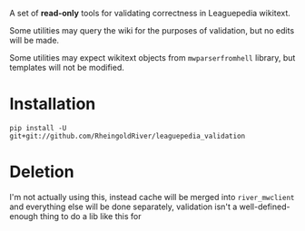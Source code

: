 A set of **read-only** tools for validating correctness in Leaguepedia wikitext.

Some utilities may query the wiki for the purposes of validation, but no edits will be made.

Some utilities may expect wikitext objects from `mwparserfromhell` library, but templates will not be modified.

# Installation
```pip install -U git+git://github.com/RheingoldRiver/leaguepedia_validation```

# Deletion
I'm not actually using this, instead cache will be merged into `river_mwclient` and everything else will be done separately, validation isn't a well-defined-enough thing to do a lib like this for
